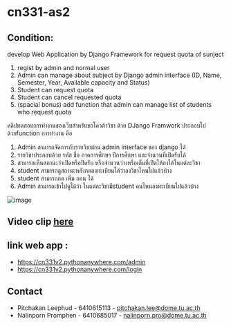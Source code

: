 # cn331-as2
## Condition:
develop Web Application by Django Framework for request quota of sunject
1. regist by admin and normal user
2. Admin can manage about subject by Django admin interface (ID, Name, Semester, Year, Available capacity and Status)
3. Student can request quota
4. Student can cancel requested quota
5. (spacial bonus) add function that admin can manage list of students who request quota

คลิปทดสอบการทำงานของเว็บสำหรับขอโควต้าวิชา ด้วย DJango Framwork
ประกอบไปด้วยfunction การทำงาน คือ
1. Admin สามารถจัดการกับรายวิชาผ่าน admin interface ของ django ได้
2. รายวิชาประกอบด้วย รหัส ชื่อ ภาคการศึกษา ปีการศึกษา และจำนวนที่เปิดรับได้
3. สามารถเห็นสถานะว่าเปิดหรือปิดรับ หรือจำนวนว่างหรือเต็มที่เปิดให้ลงได้ในแต่ละวิชา
4. student สามารถดูสถานะหลังกดลงทะเบียนได้ว่าลงวิชาไหนไปแล้วบ้าง 
5. student สามารถกด เพิ่ม ถอน ได้
6. Admin สามารถเข้าไปดูได้ว่า ในแต่ละวิชามีstudent คนไหนลงทะเบียนไปแล้วบ้าง
   
![image](https://github.com/6410615113/cn331-as2/assets/88651584/3b8193e7-be5e-48b7-83c2-7384160810b4)
## Video clip [here](https://youtu.be/P7EoIaK6JhA)

## link web app : 
- https://cn331v2.pythonanywhere.com/admin
- https://cn331v2.pythonanywhere.com/login

## Contact
- Pitchakan Leephud - 6410615113 - pitchakan.lee@dome.tu.ac.th
- Nalinporn Promphen - 6410685017 - nalinporn.pro@dome.tu.ac.th
